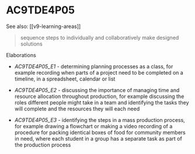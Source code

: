 
# AC9TDE4P05 

See also: [[v9-learning-areas]]

> sequence steps to individually and collaboratively make designed solutions

Elaborations


- _AC9TDE4P05_E1_ - determining planning processes as a class, for example recording when parts of a project need to be completed on a timeline, in a spreadsheet, calendar or list

- _AC9TDE4P05_E2_ - discussing the importance of managing time and resource allocation throughout production, for example discussing the roles different people might take in a team and identifying the tasks they will complete and the resources they will each need

- _AC9TDE4P05_E3_ - identifying the steps in a mass production process, for example drawing a flowchart or making a video recording of a procedure for packing identical boxes of food for community members in need, where each student in a group has a separate task as part of the production process
